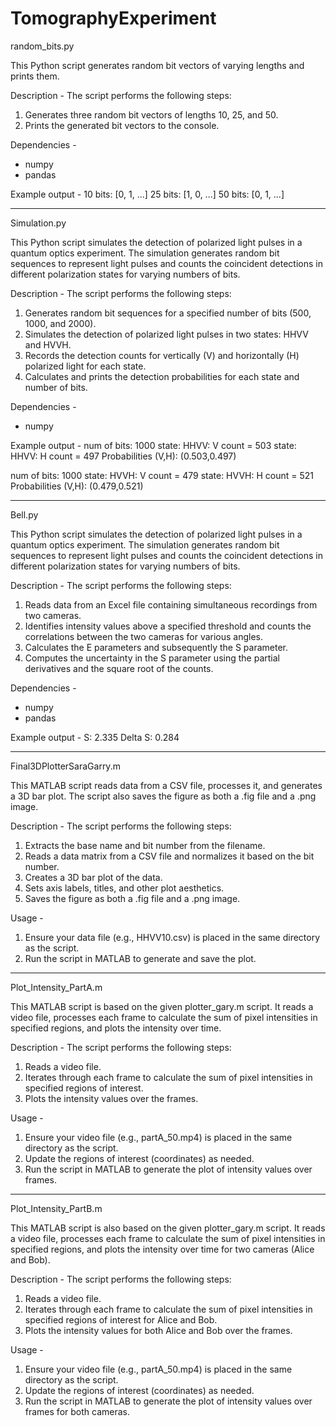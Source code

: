 # TomographyExperiment


random_bits.py

This Python script generates random bit vectors of varying lengths and prints them.

Description -
The script performs the following steps:
1. Generates three random bit vectors of lengths 10, 25, and 50.
2. Prints the generated bit vectors to the console.

Dependencies -
* numpy
* pandas

Example output -
10 bits: [0, 1, ...]
25 bits: [1, 0, ...]
50 bits: [0, 1, ...]

------------------------------------------------------

Simulation.py

This Python script simulates the detection of polarized light pulses in a quantum optics experiment. The simulation generates random bit sequences to represent light pulses and counts the coincident detections in different polarization states for varying numbers of bits.

Description -
The script performs the following steps:
1. Generates random bit sequences for a specified number of bits (500, 1000, and 2000).
2. Simulates the detection of polarized light pulses in two states: HHVV and HVVH.
3. Records the detection counts for vertically (V) and horizontally (H) polarized light for each state.
4. Calculates and prints the detection probabilities for each state and number of bits.

Dependencies -
* numpy


Example output -
num of bits: 1000
state: HHVV: V count = 503
state: HHVV: H count = 497
Probabilities (V,H): (0.503,0.497)

num of bits: 1000
state: HVVH: V count = 479
state: HVVH: H count = 521
Probabilities (V,H): (0.479,0.521)

------------------------------------------------------

Bell.py

This Python script simulates the detection of polarized light pulses in a quantum optics experiment. The simulation generates random bit sequences to represent light pulses and counts the coincident detections in different polarization states for varying numbers of bits.

Description -
The script performs the following steps:
1. Reads data from an Excel file containing simultaneous recordings from two cameras.
2. Identifies intensity values above a specified threshold and counts the correlations between the two cameras for various angles.
3. Calculates the E parameters and subsequently the S parameter.
4. Computes the uncertainty in the S parameter using the partial derivatives and the square root of the counts.

Dependencies -
* numpy
* pandas

Example output -
S: 2.335
Delta S: 0.284

------------------------------------------------------

Final3DPlotterSaraGarry.m

This MATLAB script reads data from a CSV file, processes it, and generates a 3D bar plot. The script also saves the figure as both a .fig file and a .png image.

Description -
The script performs the following steps:
1. Extracts the base name and bit number from the filename.
2. Reads a data matrix from a CSV file and normalizes it based on the bit number.
3. Creates a 3D bar plot of the data.
4. Sets axis labels, titles, and other plot aesthetics.
5. Saves the figure as both a .fig file and a .png image.

Usage -
1. Ensure your data file (e.g., HHVV10.csv) is placed in the same directory as the script.
2. Run the script in MATLAB to generate and save the plot.

------------------------------------------------------

Plot_Intensity_PartA.m

This MATLAB script is based on the given plotter_gary.m script. It reads a video file, processes each frame to calculate the sum of pixel intensities in specified regions, and plots the intensity over time.

Description -
The script performs the following steps:
1. Reads a video file.
2. Iterates through each frame to calculate the sum of pixel intensities in specified regions of interest.
3. Plots the intensity values over the frames.

Usage -
1. Ensure your video file (e.g., partA_50.mp4) is placed in the same directory as the script.
2. Update the regions of interest (coordinates) as needed.
3. Run the script in MATLAB to generate the plot of intensity values over frames.

------------------------------------------------------

Plot_Intensity_PartB.m

This MATLAB script is also based on the given plotter_gary.m script. It reads a video file, processes each frame to calculate the sum of pixel intensities in specified regions, and plots the intensity over time for two cameras (Alice and Bob).

Description -
The script performs the following steps:
1. Reads a video file.
2. Iterates through each frame to calculate the sum of pixel intensities in specified regions of interest for Alice and Bob.
3. Plots the intensity values for both Alice and Bob over the frames.

Usage -
1. Ensure your video file (e.g., partA_50.mp4) is placed in the same directory as the script.
2. Update the regions of interest (coordinates) as needed.
3. Run the script in MATLAB to generate the plot of intensity values over frames for both cameras.
